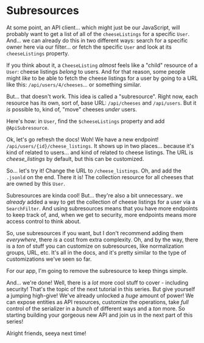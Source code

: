 # Subresources

At some point, an API client... which might just be our JavaScript, will probably
want to get a list of all of the `cheeseListings` for a specific `User`. And...
we can already do this in two different ways: search for a specific owner here via
our filter... or fetch the specific `User` and look at its `cheeseListings` property.

If you think about it, a `CheeseListing` *almost* feels like a "child" resource
of a `User`: cheese listings *belong* to users. And for that reason, some people
might *like* to be able to fetch the cheese listings for a user by going to a URL
like this: `/api/users/4/cheeses`... or something similar.

But... that doesn't work. This idea is called a "subresource". Right now, each
resource has its own, sort of, base URL: `/api/cheeses` and `/api/users`. But it
*is* possible to, kind of, "move" cheeses *under* users.

Here's how: in `User`, find the `$cheeseListings` property and add `@ApiSubresource`.

Ok, let's go refresh the docs! Woh! We have a new endpoint!
`/api/users/{id}/cheese_listings`. It shows up in two places... because it's kind
of related to users... and kind of related to cheese listings. The URL is
*cheese_listings* by default, but this can be customized.

So... let's try it! Change the URL to `/cheese_listings`. Oh, and add the
`.jsonld` on the end. There it is! The collection resource for all cheeses that
are owned by this `User`.

Subresources are kinda cool! But... they're also a bit unnecessary.. we *already*
added a way to get the collection of cheese listings for a user via a `SearchFilter`.
And using subresources means that you have more endpoints to keep track of, and,
when we get to security, more endpoints means more access control to think about.

So, use subresources if you want, but I don't recommend adding them *everywhere*,
there *is* a cost from extra complexity. Oh, and by the way, there is a *ton*
of stuff you can customize on subresources, like normalization groups, URL, etc.
It's all in the docs, and it's pretty similar to the type of customizations we've
seen so far.

For our app, I'm going to remove the subresource to keep things simple.

And... we're done! Well, there is a *lot* more cool stuff to cover - including
security! That's the topic of the next tutorial in this series. But give yourself
a jumping high-give! We've already unlocked a *huge* amount of power! We can expose
entities as API resources, customize the operations, take *full* control of the
serializer in a *bunch* of different ways and a *ton* more. So starting building
your gorgeous new API and join us in the next part of this series!

Alright friends, seeya next time!
